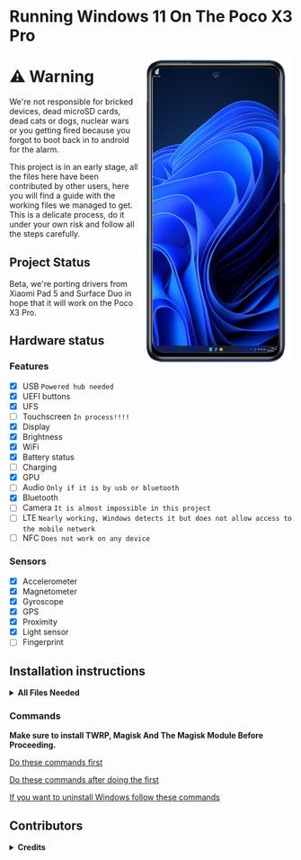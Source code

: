 # Running Windows 11 On The Poco X3 Pro

<img align="right" src="https://github.com/halal-beef/res/blob/main/vayuwindows.png" height="550">

# ⚠️ **Warning**

We're not responsible for bricked devices, dead microSD cards, dead cats or dogs, nuclear wars or you getting fired because you forgot to boot back in to android for the alarm.

This project is in an early stage, all the files here have been contributed by other users, here you will find a guide with the working files we managed to get. This is a delicate process, do it under your own risk and follow all the steps carefully.

## Project Status

Beta, we're porting drivers from Xiaomi Pad 5 and Surface Duo in hope that it will work on the Poco X3 Pro.

## Hardware status
### Features
- [x] USB ```Powered hub needed```
- [x] UEFI buttons
- [x] UFS
- [ ] Touchscreen ```In process!!!!```
- [x] Display
- [X] Brightness
- [x] WiFi
- [x] Battery status
- [ ] Charging
- [x] GPU
- [ ] Audio ```Only if it is by usb or bluetooth```
- [x] Bluetooth
- [ ] Camera ```It is almost impossible in this project```
- [ ] LTE ```Nearly working, Windows detects it but does not allow access to the mobile network```
- [ ] NFC ```Does not work on any device```
### Sensors
- [x] Accelerometer
- [X] Magnetometer
- [x] Gyroscope 
- [x] GPS
- [X] Proximity
- [X] Light sensor
- [ ] Fingerprint

## Installation instructions

<details> 

<summary><strong>All Files Needed</strong></summary>
 
- You will need the [Windows on ARM image](https://uupdump.net/) (Windows 11 is Recommended)

- [UEFI image for Poco X3 Pro](https://github.com/Icesito68/Port-Windows-11-Poco-X3-pro/tree/main/Uefi)

- [TWRP](https://twrp.me/xiaomi/xiaomipocox3pro.html) for Poco X3 Pro.

- [Magisk](https://github.com/topjohnwu/Magisk)

- [Termux](https://f-droid.org/en/packages/com.termux/)

- [Magisk module](https://github.com/evdenis/disk) for disk partitioning tools in Termux.

- On PC you will need the [Mass Storage Mode Script](https://www.mediafire.com/file/bvibrl34nawl2wg/msc.sh/file) ```This file belongs to gus33000```

- On PC you will need [platform-tools](https://developer.android.com/studio/releases/platform-tools).

- On PC you will also need a [program](https://github.com/WOA-Project/DriverUpdater/releases/) to install the [drivers](https://github.com/halal-beef/Vayu-Drivers-1/releases/tag/degdag-is-a-legend)

- We will need [parted](https://drive.google.com/file/d/1e8kDC2fylkvJuHimlViHOuHyk8xljr6p/view) for partitioning.
  
 </details> 

### Commands

**Make sure to install TWRP, Magisk And The Magisk Module Before Proceeding.**

[Do these commands first](https://github.com/Icesito68/Port-Windows-11-Poco-X3-pro/tree/main/commands/termux)

[Do these commands after doing the first](https://github.com/Icesito68/Port-Windows-11-Poco-X3-pro/tree/main/commands/twrp/Install%20Windows)

[If you want to uninstall Windows follow these commands](https://github.com/Icesito68/Port-Windows-11-Poco-X3-pro/tree/main/commands/twrp/Delete%20Windows)

## Contributors

<details> 

<summary><b><strong>Credits</strong></b></summary>

- [Icesito68](https://github.com/Icesito68) ```Made windows partitioning commands and made this repo```

- [Map220v](https://github.com/map220v) ```Provided help and vayu UEFI uses nabu UFS patches and ACPI and also ported mi pad 5 drivers```

- [Degdag](https://github.com/degdag) ```Improves UEFI and ported drivers```

- [Halal-Beef](https://github.com/halal-beef) ```Built EDK2 and modified it enough to boot windows, also ported drivers```
  
- [Renegade Project](https://github.com/edk2-porting) ```Making the core of this project```

- [gus33000](https://github.com/gus33000) ```Providing help, also made base install guide and made all of the original drivers```

- [Renegade Project Discord members](https://discord.gg/XXBWfag) ```Provided Help```
 
- [ArturoGC06](https://github.com/ArturoGC06) ```Helped in the beginning of the project to the translations and gave windows data```

- [SebastianZSXS](https://github.com/SebastianZSXS) ```Helped patch windows pe```

- [MollySophia](https://GitHub.com/MollySophia) ```Helped fix battery status```

</details>  

